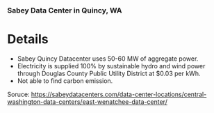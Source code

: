 ### Sabey Data Center in Quincy, WA ###

# Details #

* Sabey Quincy Datacenter uses 50-60 MW of aggregate power.
* Electricity is supplied 100% by sustainable hydro and wind power through Douglas County Public Utility District at $0.03 per kWh.
* Not able to find carbon emission. 

Soruce: https://sabeydatacenters.com/data-center-locations/central-washington-data-centers/east-wenatchee-data-center/